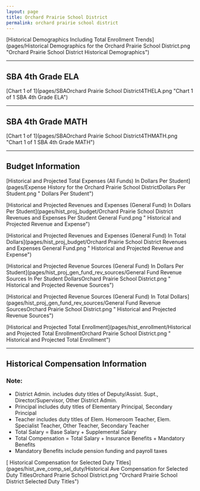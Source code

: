 ```yaml
---
layout: page
title: Orchard Prairie School District
permalink: orchard prairie school district
---
```



[Historical Demographics Including Total Enrollment Trends](pages/Historical Demographics for the Orchard Prairie School District.png "Orchard Prairie School District Historical Demographics")

___

## SBA 4th Grade ELA

[Chart 1 of 1](pages/SBAOrchard Prairie School District4THELA.png "Chart 1 of 1 SBA 4th Grade ELA")


___

## SBA 4th Grade MATH

[Chart 1 of 1](pages/SBAOrchard Prairie School District4THMATH.png "Chart 1 of 1 SBA 4th Grade MATH")


___

## Budget Information

[Historical and Projected Total Expenses (All Funds) In Dollars Per Student](pages/Expense History for the Orchard Prairie School DistrictDollars Per Student.png " Dollars Per Student")

[Historical and Projected Revenues and Expenses (General Fund) In Dollars Per Student](pages/hist_proj_budget/Orchard Prairie School District Revenues and Expenses Per Student General Fund.png " Historical and Projected Revenue and Expense")

[Historical and Projected Revenues and Expenses (General Fund) In Total Dollars](pages/hist_proj_budget/Orchard Prairie School District Revenues and Expenses General Fund.png " Historical and Projected Revenue and Expense")

[Historical and Projected Revenue Sources (General Fund) In Dollars Per Student](pages/hist_proj_gen_fund_rev_sources/General Fund Revenue Sources In Per Student DollarsOrchard Prairie School District.png " Historical and Projected Revenue Sources")

[Historical and Projected Revenue Sources (General Fund) In Total Dollars](pages/hist_proj_gen_fund_rev_sources/General Fund Revenue SourcesOrchard Prairie School District.png " Historical and Projected Revenue Sources")

[Historical and Projected Total Enrollment](pages/hist_enrollment/Historical and Projected Total EnrollmentOrchard Prairie School District.png " Historical and Projected Total Enrollment")


___

## Historical Compensation Information
### Note:
- District Admin. includes duty titles of Deputy/Assist. Supt., Director/Supervisor, Other District Admin.
- Principal includes duty titles of Elementary Principal, Secondary Principal
- Teacher includes duty titles of Elem. Homeroom Teacher, Elem. Specialist Teacher, Other Teacher, Secondary Teacher
- Total Salary = Base Salary + Supplemental Salary
- Total Compensation = Total Salary + Insurance Benefits + Mandatory Benefits
- Mandatory Benefits include pension funding and payroll taxes

[ Historical Compensation for Selected Duty Titles](pages/hist_ave_comp_sel_duty/Historical Ave Compensation for Selected Duty TitlesOrchard Prairie School District.png "Orchard Prairie School District Selected Duty Titles")

